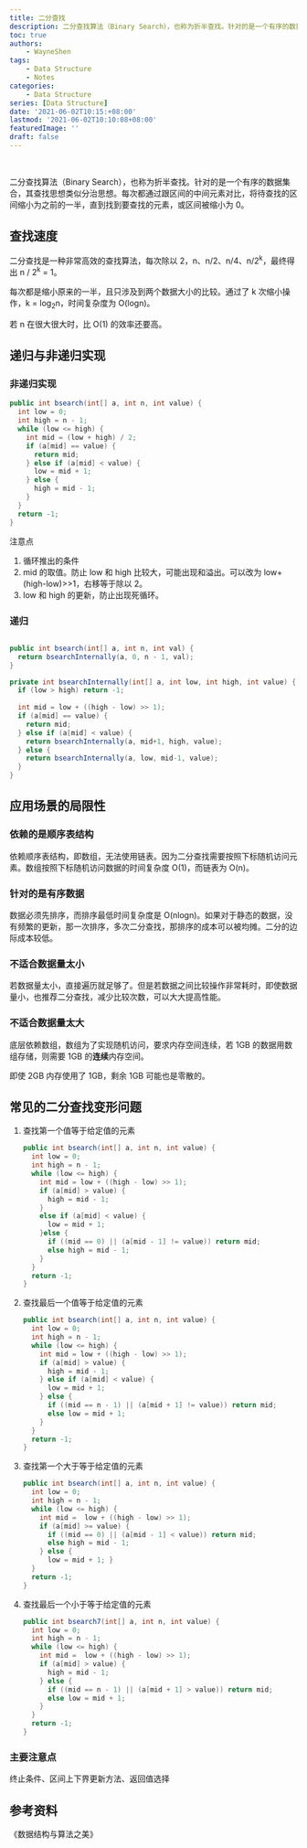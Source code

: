 ```yaml
---
title: 二分查找
description: 二分查找算法（Binary Search），也称为折半查找。针对的是一个有序的数据集合，其查找思想类似分治思想。每次都通过跟区间的中间元素对比，将待查找的区间缩小为之前的一半，直到找到要查找的元素，或区间被缩小为 0。
toc: true
authors: 
    - WayneShen
tags: 
    - Data Structure
    - Notes
categories: 
    - Data Structure
series: [Data Structure]
date: '2021-06-02T10:15:+08:00'
lastmod: '2021-06-02T10:10:08+08:00'
featuredImage: ''
draft: false
---
```


</br>

二分查找算法（Binary Search），也称为折半查找。针对的是一个有序的数据集合，其查找思想类似分治思想。每次都通过跟区间的中间元素对比，将待查找的区间缩小为之前的一半，直到找到要查找的元素，或区间被缩小为 0。

<!--more-->

## 查找速度

二分查找是一种非常高效的查找算法，每次除以 2，n、n/2、n/4、n/2<sup>k</sup>，最终得出 n / 2<sup>k</sup> = 1。

每次都是缩小原来的一半，且只涉及到两个数据大小的比较。通过了 k 次缩小操作，k = log<sub>2</sub>n，时间复杂度为 O(logn)。

若 n 在很大很大时，比 O(1) 的效率还要高。

## 递归与非递归实现

### 非递归实现

```java
public int bsearch(int[] a, int n, int value) {
  int low = 0;
  int high = n - 1;
  while (low <= high) {
    int mid = (low + high) / 2;
    if (a[mid] == value) {
      return mid;
    } else if (a[mid] < value) {
      low = mid + 1;
    } else {
      high = mid - 1;
    }
  }
  return -1;
}
```

注意点

1. 循环推出的条件
2. mid 的取值。防止 low 和 high 比较大，可能出现和溢出。可以改为 low+(high-low)>>1，右移等于除以 2。
3. low 和 high 的更新，防止出现死循环。

### 递归

```java

public int bsearch(int[] a, int n, int val) { 
  return bsearchInternally(a, 0, n - 1, val);
}

private int bsearchInternally(int[] a, int low, int high, int value) {
  if (low > high) return -1;
  
  int mid = low + ((high - low) >> 1);
  if (a[mid] == value) {
    return mid;
  } else if (a[mid] < value) {
    return bsearchInternally(a, mid+1, high, value);
  } else {
    return bsearchInternally(a, low, mid-1, value);
  }
}

```

## 应用场景的局限性

### 依赖的是顺序表结构

依赖顺序表结构，即数组，无法使用链表。因为二分查找需要按照下标随机访问元素。数组按照下标随机访问数据的时间复杂度 O(1)，而链表为 O(n)。

### 针对的是有序数据

数据必须先排序，而排序最低时间复杂度是 O(nlogn)。如果对于静态的数据，没有频繁的更新，那一次排序，多次二分查找，那排序的成本可以被均摊。二分的边际成本较低。

### 不适合数据量太小

若数据量太小，直接遍历就足够了。但是若数据之间比较操作非常耗时，即使数据量小，也推荐二分查找，减少比较次数，可以大大提高性能。

### 不适合数据量太大

底层依赖数组，数组为了实现随机访问，要求内存空间连续，若 1GB 的数据用数组存储，则需要 1GB 的**连续**内存空间。

即使 2GB 内存使用了 1GB，剩余 1GB 可能也是零散的。

## 常见的二分查找变形问题

1. 查找第一个值等于给定值的元素

   ```java
   public int bsearch(int[] a, int n, int value) {
     int low = 0;
     int high = n - 1;
     while (low <= high) {
       int mid = low + ((high - low) >> 1);
       if (a[mid] > value) {
         high = mid - 1;
       } 
       else if (a[mid] < value) {
         low = mid + 1;
       }else {
         if ((mid == 0) || (a[mid - 1] != value)) return mid;
         else high = mid - 1;
       }
     }
     return -1;
   }
   ```

2. 查找最后一个值等于给定值的元素

   ```java
   public int bsearch(int[] a, int n, int value) {
     int low = 0;
     int high = n - 1;
     while (low <= high) {
       int mid = low + ((high - low) >> 1);
       if (a[mid] > value) {
         high = mid - 1;
       } else if (a[mid] < value) {
         low = mid + 1;
       } else {
         if ((mid == n - 1) || (a[mid + 1] != value)) return mid;
         else low = mid + 1;
       } 
     }
     return -1;
   }
   ```

3. 查找第一个大于等于给定值的元素

   ```java
   public int bsearch(int[] a, int n, int value) {
     int low = 0;
     int high = n - 1;
     while (low <= high) {
       int mid =  low + ((high - low) >> 1);
       if (a[mid] >= value) {
         if ((mid == 0) || (a[mid - 1] < value)) return mid;
         else high = mid - 1;
       } else {
         low = mid + 1; }
     }
     return -1; 
   }
   ```

4. 查找最后一个小于等于给定值的元素

   ```java
   public int bsearch7(int[] a, int n, int value) {
     int low = 0;
     int high = n - 1;
     while (low <= high) {
       int mid =  low + ((high - low) >> 1);
       if (a[mid] > value) {
         high = mid - 1;
       } else {
         if ((mid == n - 1) || (a[mid + 1] > value)) return mid;
         else low = mid + 1;
       }
     }
     return -1; 
   }
   ```

### 主要注意点

终止条件、区间上下界更新方法、返回值选择

## 参考资料

《数据结构与算法之美》
